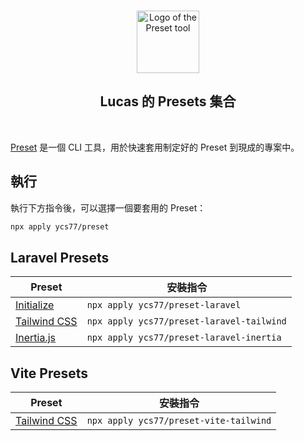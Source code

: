 <p align="center">
  <br />
  <a href="https://preset.dev">
    <img width="100" src="https://raw.githubusercontent.com/preset/cli/main/.github/assets/logo.svg" alt="Logo of the Preset tool">
  </a>
  <br />
</p>

<h2 align="center">Lucas 的 Presets 集合</h2>

<br />

[Preset](https://usepreset.dev/) 是一個 CLI 工具，用於快速套用制定好的 Preset 到現成的專案中。

## 執行

執行下方指令後，可以選擇一個要套用的 Preset：

```bash
npx apply ycs77/preset
```

## Laravel Presets

| Preset                                                           | 安裝指令                                  |
| ---------------------------------------------------------------- | ----------------------------------------- |
| [Initialize](https://github.com/ycs77/preset-laravel)            | `npx apply ycs77/preset-laravel`          |
| [Tailwind CSS](https://github.com/ycs77/preset-laravel-tailwind) | `npx apply ycs77/preset-laravel-tailwind` |
| [Inertia.js](https://github.com/ycs77/preset-laravel-inertia)    | `npx apply ycs77/preset-laravel-inertia`  |

## Vite Presets

| Preset                                                        | 安裝指令                               |
| ------------------------------------------------------------- | -------------------------------------- |
| [Tailwind CSS](https://github.com/ycs77/preset-vite-tailwind) | `npx apply ycs77/preset-vite-tailwind` |
